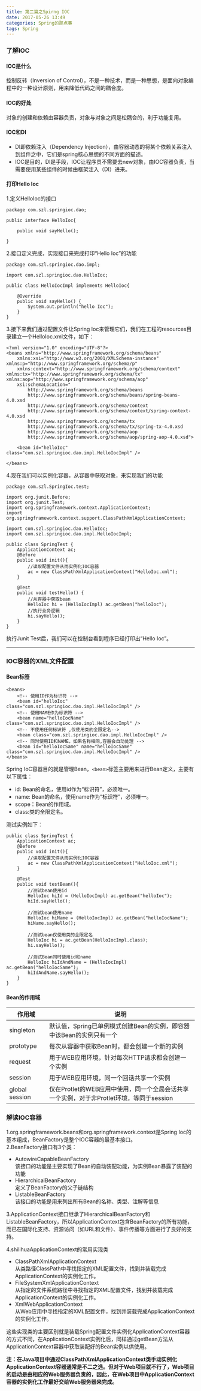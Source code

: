 ```yaml
---
title: 第二篇之Spirng IOC
date: 2017-05-26 13:49
categories: Spring的那点事
tags: Spring
---
```


### 了解IOC
#### IOC是什么
控制反转（Inversion of Control），不是一种技术，而是一种思想，是面向对象编程中的一种设计原则，用来降低代码之间的耦合度。
#### IOC的好处
对象的创建和依赖由容器负责，对象与对象之间是松耦合的，利于功能复用。
#### IOC和DI
- DI即依赖注入（Dependency Injection），由容器动态的将某个依赖关系注入到组件之中，它们是spring核心思想的不同方面的描述。
- IOC是目的，DI是手段，IOC让程序员不需要去new对象，由IOC容器负责，当需要使用某些组件的时候由框架注入（DI）进来。

#### 打印Hello Ioc

1.定义HelloIoc的接口
```
package com.szl.springioc.dao;

public interface HelloIoc{
	
	public void sayHello();
	
} 

```
2.接口定义完成，实现接口来完成打印“Hello Ioc”的功能
```
package com.szl.springioc.dao.impl;

import com.szl.springioc.dao.HelloIoc;

public class HelloIocImpl implements HelloIoc{

	@Override
	public void sayHello() {
		System.out.println("hello Ioc");
	}
} 

```
3.接下来我们通过配置文件让Spring Ioc来管理它们，我们在工程的resources目录建立一个HelloIoc.xml文件，如下：
```
<?xml version="1.0" encoding="UTF-8"?>
<beans xmlns="http://www.springframework.org/schema/beans"
	xmlns:xsi="http://www.w3.org/2001/XMLSchema-instance" xmlns:p="http://www.springframework.org/schema/p"
	xmlns:context="http://www.springframework.org/schema/context" xmlns:tx="http://www.springframework.org/schema/tx" xmlns:aop="http://www.springframework.org/schema/aop"
	xsi:schemaLocation="
		http://www.springframework.org/schema/beans
		http://www.springframework.org/schema/beans/spring-beans-4.0.xsd
		http://www.springframework.org/schema/context
		http://www.springframework.org/schema/context/spring-context-4.0.xsd
		http://www.springframework.org/schema/tx
		http://www.springframework.org/schema/tx/spring-tx-4.0.xsd
	    http://www.springframework.org/schema/aop 
        http://www.springframework.org/schema/aop/spring-aop-4.0.xsd">
	
	<bean id="helloIoc" class="com.szl.springioc.dao.impl.HelloIocImpl" />

</beans>

```
4.现在我们可以实例化容器，从容器中获取对象，来实现我们的功能
```
package com.szl.SpringIoc.test;

import org.junit.Before;
import org.junit.Test;
import org.springframework.context.ApplicationContext;
import org.springframework.context.support.ClassPathXmlApplicationContext;

import com.szl.springioc.dao.HelloIoc;
import com.szl.springioc.dao.impl.HelloIocImpl;

public class SpringTest {
	ApplicationContext ac;
	@Before
	public void init(){
		//读取配置文件从而实例化IOC容器
		ac = new ClassPathXmlApplicationContext("HelloIoc.xml");
	}

	@Test
	public void testHello() {
		//从容器中获取bean
		HelloIoc hi = (HelloIocImpl) ac.getBean("helloIoc");
		//执行业务逻辑
		hi.sayHello();
	}
}

```
执行Junit Test后，我们可以在控制台看到程序已经打印出“Hello Ioc”。

---

### IOC容器的XML文件配置
#### Bean标签

```
<beans>
	<!-- 使用ID作为标识符 -->
	<bean id="helloIoc"  class="com.szl.springioc.dao.impl.HelloIocImpl" />
	<!-- 使用NAME作为标识符 -->
	<bean name="helloIocName" class="com.szl.springioc.dao.impl.HelloIocImpl" />
	<!-- 不使用任何标识符 ,仅使用类的全限定名-->
	<bean class="com.szl.springioc.dao.impl.HelloIocImpl" />
	<!-- 同时使用ID和NAME，如果名称相同,容器会自动处理 -->
	<bean id="helloIocSame" name="helloIocSame"  class="com.szl.springioc.dao.impl.HelloIocImpl" />
</beans>

```
Spring IoC容器目的就是管理Bean，`<bean>`标签主要用来进行Bean定义，主要有以下属性：
- id:  Bean的命名，使用id作为“标识符”，必须唯一。
- name:  Bean的命名，使用name作为“标识符”，必须唯一。
- scope：Bean的作用域。
- class:类的全限定名。

测试实例如下：
```
public class SpringTest {
	ApplicationContext ac;
	@Before
	public void init(){
		//读取配置文件从而实例化IOC容器
		ac = new ClassPathXmlApplicationContext("HelloIoc.xml");
	}

	@Test
	public void testBean(){
		//测试bean使用id
		HelloIoc hiId = (HelloIocImpl) ac.getBean("helloIoc");
		hiId.sayHello();
		
		//测试bean使用name
		HelloIoc hiName = (HelloIocImpl) ac.getBean("helloIocName");
		hiName.sayHello();
		
		//测试bean仅使用类的全限定名
		HelloIoc hi = ac.getBean(HelloIocImpl.class);
		hi.sayHello();
		
		//测试Bean同时使用id和name
		HelloIoc hiIdAndName = (HelloIocImpl) ac.getBean("helloIocSame");
		hiIdAndName.sayHello();
	}
}

```
#### Bean的作用域
作用域|说明
---|---
singleton|默认值，Spring已单例模式创建Bean的实例，即容器中该Bean的实例只有一个
prototype|每次从容器中获取Bean时，都会创建一个新的实例
request|用于WEB应用环境，针对每次HTTP请求都会创建一个实例
session|用于WEB应用环境，同一个回话共享一个实例
global session|仅在Protlet的WEB应用中使用，同一个全局会话共享一个实例，对于非Protlet环境，等同于session


### 解读IOC容器
1.org.springframework.beans和org.springframework.context是Spring Ioc的基本组成，BeanFactory是整个IOC容器的最基本接口。  
2.BeanFactory接口有3个类：
- AutowireCapableBeanFactory  
该接口的功能是主要实现了Bean的自动装配功能，为实例Bean暴露了装配的功能
- HierarchicalBeanFactory  
定义了BeanFactory的父子链结构 
- ListableBeanFactory  
该接口的功能是用来列出所有Bean的名称、类型、注解等信息   

3.ApplicationContext接口继承了HierarchicalBeanFactory和ListableBeanFactory，所以ApplicationContext包含BeanFactory的所有功能，而已在国际化支持、资源访问（如URL和文件）、事件传播等方面进行了良好的支持。

4.shilihuaApplicationContext的常用实现类
- ClassPathXmlApplicationContext  
从类路径ClassPath中寻找指定的XML配置文件，找到并装载完成ApplicationContext的实例化工作。
- FileSystemXmlApplicationContext  
从指定的文件系统路径中寻找指定的XML配置文件，找到并装载完成ApplicationContext的实例化工作。
- XmlWebApplicationContext  
从Web应用中寻找指定的XML配置文件，找到并装载完成ApplicationContext的实例化工作。

这些实现类的主要区别就是装载Spring配置文件实例化ApplicationContext容器的方式不同，在ApplicationContext实例化后，同样通过getBean方法从ApplicationContext容器中获取装配好的Bean实例以供使用。

**注：在Java项目中通过ClassPathXmlApplicationContext类手动实例化ApplicationContext容器通常是不二之选。但对于Web项目就不行了，Web项目的启动是由相应的Web服务器负责的，因此，在Web项目中ApplicationContext容器的实例化工作最好交给Web服务器来完成。**
















